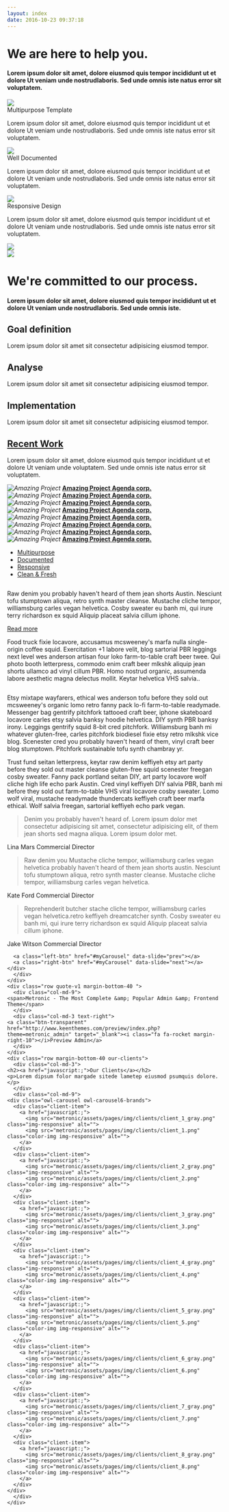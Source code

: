 ```yaml
---
layout: index
date: 2016-10-23 09:37:18
---
```

<div class="container-fluid flush-with-header">
  <div class="row margin-bottom-40 row-corporate bg-light-1">
    <div class="container">
      <div class="col-xs-8 col-sm-6 row-corporate-text-container">
	<div class="row-corporate-text">
	  <h1>We are here to <b class="require">help you</b>.</h1>
	  <h4 class="wow fadeIn">Lorem ipsum dolor sit amet, dolore eiusmod quis
	  tempor incididunt ut et dolore Ut veniam unde nostrudlaboris. Sed unde omnis
	  iste natus error sit voluptatem.</h4>
	</div>
      </div>
      <div class="col-xs-4 col-sm-6">
	<img src="/metronic/assets/pages/img/frontend-slider/ipadmini.png">
      </div>
    </div>
  </div>
</div>
<div class="container">
    <div class="row service-box margin-bottom-40">
      <div class="col-md-4 col-sm-4">
	<div class="service-box-heading">
	  <em><i class="fa fa-location-arrow blue wow rollIn"></i></em>
	  <span>Multipurpose Template</span>
	</div>
	<p>Lorem ipsum dolor sit amet, dolore eiusmod quis tempor incididunt ut et dolore Ut veniam unde nostrudlaboris. Sed unde omnis iste natus error sit voluptatem.</p>
	  <img class="img-responsive"
	  src="/asset1.png">
      </div>
      <div class="col-md-4 col-sm-4">
	<div class="service-box-heading">
	  <em><i class="fa fa-check red wow rollIn"></i></em>
	  <span>Well Documented</span>
	</div>
	<p>Lorem ipsum dolor sit amet, dolore eiusmod quis tempor incididunt ut et dolore Ut veniam unde nostrudlaboris. Sed unde omnis iste natus error sit voluptatem.</p>
	  <img class="img-responsive"
	  src="/asset3.jpg">
      </div>
      <div class="col-md-4 col-sm-4">
	<div class="service-box-heading">
	  <em><i class="fa fa-compress green wow rollIn"></i></em>
	  <span>Responsive Design</span>
	</div>
	<p>Lorem ipsum dolor sit amet, dolore eiusmod quis tempor incididunt ut et dolore Ut veniam unde nostrudlaboris. Sed unde omnis iste natus error sit voluptatem.</p>
	  <img class="img-responsive"
	  src="/asset1.jpg">
      </div>
    </div>
    </div>
<div class="container-fluid">
<div class="row margin-bottom-40 row-corporate bg-light-2">
  <div class="container">
    <div class="col-xs-4 col-xs-pull-4 col-sm-pull-0 col-sm-6 wow fadeIn">
      <img src="/metronic/assets/pages/img/frontend-slider/iphone_right.png">
    </div>
    <div class="col-xs-6 row-corporate-text-container">
    <div class="row-corporate-text">
      <h1>We're committed to our <b class="wow fadeIn require">process</b>.</h1>
      <h4 class="wow fadeIn">Lorem ipsum dolor sit amet, dolore eiusmod quis
      tempor incididunt ut et dolore Ut veniam unde nostrudlaboris. Sed unde
      omnis iste.</h4>
    </div>
    </div>
  </div>
</div>
</div>

<div class="main">
  <div class="container">
    <div class="row margin-bottom-40 front-steps-wrapper front-steps-count-3 wow
    fadeIn">
      <div class="col-md-4 col-sm-4 front-step-col">
	<div class="front-step front-step1">
	  <h2>Goal definition</h2>
	  <p>Lorem ipsum dolor sit amet sit consectetur adipisicing eiusmod tempor.</p>
	</div>
      </div>
      <div class="col-md-4 col-sm-4 front-step-col">
	<div class="front-step front-step2">
	  <h2>Analyse</h2>
	  <p>Lorem ipsum dolor sit amet sit consectetur adipisicing eiusmod tempor.</p>
	</div>
      </div>
      <div class="col-md-4 col-sm-4 front-step-col">
	<div class="front-step front-step3">
	  <h2>Implementation</h2>
	  <p>Lorem ipsum dolor sit amet sit consectetur adipisicing eiusmod tempor.</p>
	</div>
      </div>
    </div>
    <div class="row recent-work margin-bottom-40">
      <div class="col-md-3">
	<h2 class="wow fadeIn"><a href="/projects/">Recent Work</a></h2>
	<p class="wow fadeIn">Lorem ipsum dolor sit amet, dolore eiusmod quis tempor incididunt ut et dolore Ut veniam unde voluptatem. Sed unde omnis iste natus error sit voluptatem.</p>
      </div>
      <div class="col-md-9">
	<div class="owl-carousel owl-carousel3">
	  <div class="recent-work-item">
	    <em>
	      <img src="metronic/assets/pages/img/works/img1.jpg" alt="Amazing Project" class="img-responsive">
	      <a href="portfolio-item.html"><i class="fa fa-link"></i></a>
	      <a href="metronic/assets/pages/img/works/img1.jpg" class="fancybox-button" title="Project Name #1" data-rel="fancybox-button"><i class="fa fa-search"></i></a>
	    </em>
	    <a class="recent-work-description" href="/projects/#project1">
	      <strong>Amazing Project</strong>
	      <b>Agenda corp.</b>
	    </a>
	  </div>
	  <div class="recent-work-item">
	    <em>
	      <img src="metronic/assets/pages/img/works/img2.jpg" alt="Amazing Project" class="img-responsive">
	      <a href="portfolio-item.html"><i class="fa fa-link"></i></a>
	      <a href="metronic/assets/pages/img/works/img2.jpg" class="fancybox-button" title="Project Name #2" data-rel="fancybox-button"><i class="fa fa-search"></i></a>
	    </em>
	    <a class="recent-work-description" href="/projects/#project1">
	      <strong>Amazing Project</strong>
	      <b>Agenda corp.</b>
	    </a>
	  </div>
	  <div class="recent-work-item">
	    <em>
	      <img src="metronic/assets/pages/img/works/img3.jpg" alt="Amazing Project" class="img-responsive">
	      <a href="portfolio-item.html"><i class="fa fa-link"></i></a>
	      <a href="metronic/assets/pages/img/works/img3.jpg" class="fancybox-button" title="Project Name #3" data-rel="fancybox-button"><i class="fa fa-search"></i></a>
	    </em>
	    <a class="recent-work-description" href="/projects/#project1">
	      <strong>Amazing Project</strong>
	      <b>Agenda corp.</b>
	    </a>
	  </div>
	  <div class="recent-work-item">
	    <em>
	      <img src="metronic/assets/pages/img/works/img4.jpg" alt="Amazing Project" class="img-responsive">
	      <a href="portfolio-item.html"><i class="fa fa-link"></i></a>
	      <a href="metronic/assets/pages/img/works/img4.jpg" class="fancybox-button" title="Project Name #4" data-rel="fancybox-button"><i class="fa fa-search"></i></a>
	    </em>
	    <a class="recent-work-description" href="/projects/#project1">
	      <strong>Amazing Project</strong>
	      <b>Agenda corp.</b>
	    </a>
	  </div>
	  <div class="recent-work-item">
	    <em>
	      <img src="metronic/assets/pages/img/works/img5.jpg" alt="Amazing Project" class="img-responsive">
	      <a href="portfolio-item.html"><i class="fa fa-link"></i></a>
	      <a href="metronic/assets/pages/img/works/img5.jpg" class="fancybox-button" title="Project Name #5" data-rel="fancybox-button"><i class="fa fa-search"></i></a>
	    </em>
	    <a class="recent-work-description" href="/projects/#project1">
	      <strong>Amazing Project</strong>
	      <b>Agenda corp.</b>
	    </a>
	  </div>
	  <div class="recent-work-item">
	    <em>
	      <img src="metronic/assets/pages/img/works/img6.jpg" alt="Amazing Project" class="img-responsive">
	      <a href="portfolio-item.html"><i class="fa fa-link"></i></a>
	      <a href="metronic/assets/pages/img/works/img6.jpg" class="fancybox-button" title="Project Name #6" data-rel="fancybox-button"><i class="fa fa-search"></i></a>
	    </em>
	    <a class="recent-work-description" href="/projects/#project1">
	      <strong>Amazing Project</strong>
	      <b>Agenda corp.</b>
	    </a>
	  </div>
	  <div class="recent-work-item">
	    <em>
	      <img src="metronic/assets/pages/img/works/img3.jpg" alt="Amazing Project" class="img-responsive">
	      <a href="portfolio-item.html"><i class="fa fa-link"></i></a>
	      <a href="metronic/assets/pages/img/works/img3.jpg" class="fancybox-button" title="Project Name #3" data-rel="fancybox-button"><i class="fa fa-search"></i></a>
	    </em>
	    <a class="recent-work-description" href="/projects/#project1">
	      <strong>Amazing Project</strong>
	      <b>Agenda corp.</b>
	    </a>
	  </div>
	  <div class="recent-work-item">
	    <em>
	      <img src="metronic/assets/pages/img/works/img4.jpg" alt="Amazing Project" class="img-responsive">
	      <a href="portfolio-item.html"><i class="fa fa-link"></i></a>
	      <a href="metronic/assets/pages/img/works/img4.jpg" class="fancybox-button" title="Project Name #4" data-rel="fancybox-button"><i class="fa fa-search"></i></a>
	    </em>
	    <a class="recent-work-description" href="/projects/#project1">
	      <strong>Amazing Project</strong>
	      <b>Agenda corp.</b>
	    </a>
	  </div>
	</div>       
      </div>
    </div>   
    <div class="row mix-block margin-bottom-40">
      <div class="col-md-7 tab-style-1">
	<ul class="nav nav-tabs">
	  <li class="active"><a href="#tab-1" data-toggle="tab">Multipurpose</a></li>
	  <li><a href="#tab-2" data-toggle="tab">Documented</a></li>
	  <li><a href="#tab-3" data-toggle="tab">Responsive</a></li>
	  <li><a href="#tab-4" data-toggle="tab">Clean & Fresh</a></li>
	</ul>
	<div class="tab-content">
	  <div class="tab-pane row fade in active" id="tab-1">
	    <div class="col-md-3 col-sm-3">
	      <a href="metronic/assets/pages/img/works/img6.jpg" class="fancybox-button" title="Image Title" data-rel="fancybox-button">
		<img class="img-responsive" src="metronic/assets/pages/img/works/img6.jpg" alt="">
	      </a>
	    </div>
	    <div class="col-md-9 col-sm-9">
	      <p class="margin-bottom-10">Raw denim you probably haven't heard of them jean shorts Austin. Nesciunt tofu stumptown aliqua, retro synth master cleanse. Mustache cliche tempor, williamsburg carles vegan helvetica. Cosby sweater eu banh mi, qui irure terry richardson ex squid Aliquip placeat salvia cillum iphone.</p>
	      <p><a class="more" href="javascript:;">Read more <i class="icon-angle-right"></i></a></p>
	    </div>
	  </div>
	  <div class="tab-pane row fade" id="tab-2">
	    <div class="col-md-9 col-sm-9">
	      <p>Food truck fixie locavore, accusamus mcsweeney's marfa nulla single-origin coffee squid. Exercitation +1 labore velit, blog sartorial PBR leggings next level wes anderson artisan four loko farm-to-table craft beer twee. Qui photo booth letterpress, commodo enim craft beer mlkshk aliquip jean shorts ullamco ad vinyl cillum PBR. Homo nostrud organic, assumenda labore aesthetic magna delectus mollit. Keytar helvetica VHS salvia..</p>
	    </div>
	    <div class="col-md-3 col-sm-3">
	      <a href="metronic/assets/temp/works/img10.jpg" class="fancybox-button" title="Image Title" data-rel="fancybox-button">
		<img class="img-responsive" src="metronic/assets/pages/img/works/img1.jpg" alt="">
	      </a>
	    </div>
	  </div>
	  <div class="tab-pane fade" id="tab-3">
	    <p>Etsy mixtape wayfarers, ethical wes anderson tofu before they sold out mcsweeney's organic lomo retro fanny pack lo-fi farm-to-table readymade. Messenger bag gentrify pitchfork tattooed craft beer, iphone skateboard locavore carles etsy salvia banksy hoodie helvetica. DIY synth PBR banksy irony. Leggings gentrify squid 8-bit cred pitchfork. Williamsburg banh mi whatever gluten-free, carles pitchfork biodiesel fixie etsy retro mlkshk vice blog. Scenester cred you probably haven't heard of them, vinyl craft beer blog stumptown. Pitchfork sustainable tofu synth chambray yr.</p>
	  </div>
	  <div class="tab-pane fade" id="tab-4">
	    <p>Trust fund seitan letterpress, keytar raw denim keffiyeh etsy art party before they sold out master cleanse gluten-free squid scenester freegan cosby sweater. Fanny pack portland seitan DIY, art party locavore wolf cliche high life echo park Austin. Cred vinyl keffiyeh DIY salvia PBR, banh mi before they sold out farm-to-table VHS viral locavore cosby sweater. Lomo wolf viral, mustache readymade thundercats keffiyeh craft beer marfa ethical. Wolf salvia freegan, sartorial keffiyeh echo park vegan.</p>
	  </div>
	</div>
      </div>
      <div class="col-md-5 testimonials-v1">
	<div id="myCarousel" class="carousel slide">
	  <div class="carousel-inner">
	    <div class="active item">
	      <blockquote><p>Denim you probably haven't heard of. Lorem ipsum dolor met consectetur adipisicing sit amet, consectetur adipisicing elit, of them jean shorts sed magna aliqua. Lorem ipsum dolor met.</p></blockquote>
	      <div class="carousel-info">
		<img class="pull-left" src="metronic/assets/pages/img/people/img1-small.jpg" alt="">
		<div class="pull-left">
		  <span class="testimonials-name">Lina Mars</span>
		  <span class="testimonials-post">Commercial Director</span>
		</div>
	      </div>
	    </div>
	    <div class="item">
	      <blockquote><p>Raw denim you Mustache cliche tempor, williamsburg carles vegan helvetica probably haven't heard of them jean shorts austin. Nesciunt tofu stumptown aliqua, retro synth master cleanse. Mustache cliche tempor, williamsburg carles vegan helvetica.</p></blockquote>
	      <div class="carousel-info">
		<img class="pull-left" src="metronic/assets/pages/img/people/img5-small.jpg" alt="">
		<div class="pull-left">
		  <span class="testimonials-name">Kate Ford</span>
		  <span class="testimonials-post">Commercial Director</span>
		</div>
	      </div>
	    </div>
	    <div class="item">
	      <blockquote><p>Reprehenderit butcher stache cliche tempor, williamsburg carles vegan helvetica.retro keffiyeh dreamcatcher synth. Cosby sweater eu banh mi, qui irure terry richardson ex squid Aliquip placeat salvia cillum iphone.</p></blockquote>
	      <div class="carousel-info">
		<img class="pull-left" src="metronic/assets/pages/img/people/img2-small.jpg" alt="">
		<div class="pull-left">
		  <span class="testimonials-name">Jake Witson</span>
		  <span class="testimonials-post">Commercial Director</span>
		</div>
	      </div>
	    </div>
	  </div>

	  <a class="left-btn" href="#myCarousel" data-slide="prev"></a>
	  <a class="right-btn" href="#myCarousel" data-slide="next"></a>
	</div>
      </div>
    </div>                
    <div class="row quote-v1 margin-bottom-40 ">
      <div class="col-md-9">
	<span>Metronic - The Most Complete &amp; Popular Admin &amp; Frontend Theme</span>
      </div>
      <div class="col-md-3 text-right">
	<a class="btn-transparent" href="http://www.keenthemes.com/preview/index.php?theme=metronic_admin" target="_blank"><i class="fa fa-rocket margin-right-10"></i>Preview Admin</a>
      </div>
    </div>
    <div class="row margin-bottom-40 our-clients">
      <div class="col-md-3">
	<h2><a href="javascript:;">Our Clients</a></h2>
	<p>Lorem dipsum folor margade sitede lametep eiusmod psumquis dolore.</p>
      </div>
      <div class="col-md-9">
	<div class="owl-carousel owl-carousel6-brands">
	  <div class="client-item">
	    <a href="javascript:;">
	      <img src="metronic/assets/pages/img/clients/client_1_gray.png" class="img-responsive" alt="">
	      <img src="metronic/assets/pages/img/clients/client_1.png" class="color-img img-responsive" alt="">
	    </a>
	  </div>
	  <div class="client-item">
	    <a href="javascript:;">
	      <img src="metronic/assets/pages/img/clients/client_2_gray.png" class="img-responsive" alt="">
	      <img src="metronic/assets/pages/img/clients/client_2.png" class="color-img img-responsive" alt="">
	    </a>
	  </div>
	  <div class="client-item">
	    <a href="javascript:;">
	      <img src="metronic/assets/pages/img/clients/client_3_gray.png" class="img-responsive" alt="">
	      <img src="metronic/assets/pages/img/clients/client_3.png" class="color-img img-responsive" alt="">
	    </a>
	  </div>
	  <div class="client-item">
	    <a href="javascript:;">
	      <img src="metronic/assets/pages/img/clients/client_4_gray.png" class="img-responsive" alt="">
	      <img src="metronic/assets/pages/img/clients/client_4.png" class="color-img img-responsive" alt="">
	    </a>
	  </div>
	  <div class="client-item">
	    <a href="javascript:;">
	      <img src="metronic/assets/pages/img/clients/client_5_gray.png" class="img-responsive" alt="">
	      <img src="metronic/assets/pages/img/clients/client_5.png" class="color-img img-responsive" alt="">
	    </a>
	  </div>
	  <div class="client-item">
	    <a href="javascript:;">
	      <img src="metronic/assets/pages/img/clients/client_6_gray.png" class="img-responsive" alt="">
	      <img src="metronic/assets/pages/img/clients/client_6.png" class="color-img img-responsive" alt="">
	    </a>
	  </div>
	  <div class="client-item">
	    <a href="javascript:;">
	      <img src="metronic/assets/pages/img/clients/client_7_gray.png" class="img-responsive" alt="">
	      <img src="metronic/assets/pages/img/clients/client_7.png" class="color-img img-responsive" alt="">
	    </a>
	  </div>
	  <div class="client-item">
	    <a href="javascript:;">
	      <img src="metronic/assets/pages/img/clients/client_8_gray.png" class="img-responsive" alt="">
	      <img src="metronic/assets/pages/img/clients/client_8.png" class="color-img img-responsive" alt="">
	    </a>
	  </div>                  
	</div>
      </div>          
    </div>
  </div>
</div>
